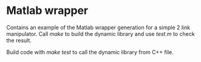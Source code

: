 # Matlab wrapper

Contains an example of the Matlab wrapper generation for a simple 2 link manipulator. Call _make_ to build the dynamic library and use _test.m_ to check the result. 

Build code with _make test_ to call the dynamic library from C++ file.


